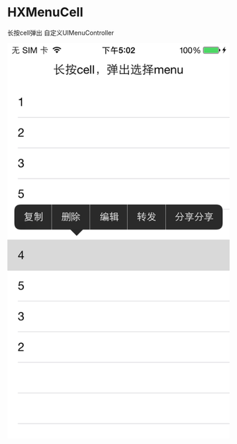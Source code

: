 # HXMenuCell
长按cell弹出 自定义UIMenuController


![](https://github.com/TheLittleBoy/HXMenuCell/raw/master/ScreenShot.png)